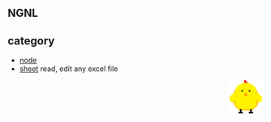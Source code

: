 ## NGNL

## category
- [node](node)
- [sheet](sheet) read, edit any excel file

<p align="end"><img width="69" src="jandan.svg"></p>
